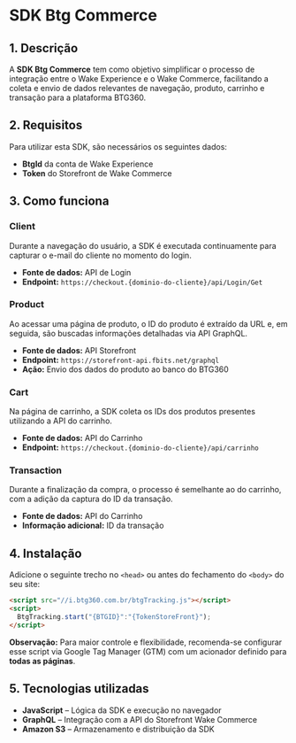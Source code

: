 # SDK Btg Commerce

## 1. Descrição

A **SDK Btg Commerce** tem como objetivo simplificar o processo de integração entre o Wake Experience e o Wake Commerce, facilitando a coleta e envio de dados relevantes de navegação, produto, carrinho e transação para a plataforma BTG360.

## 2. Requisitos

Para utilizar esta SDK, são necessários os seguintes dados:

* **BtgId** da conta de Wake Experience
* **Token** do Storefront de Wake Commerce

## 3. Como funciona

### Client

Durante a navegação do usuário, a SDK é executada continuamente para capturar o e-mail do cliente no momento do login.

* **Fonte de dados:** API de Login
* **Endpoint:** `https://checkout.{dominio-do-cliente}/api/Login/Get`

### Product

Ao acessar uma página de produto, o ID do produto é extraído da URL e, em seguida, são buscadas informações detalhadas via API GraphQL.

* **Fonte de dados:** API Storefront
* **Endpoint:** `https://storefront-api.fbits.net/graphql`
* **Ação:** Envio dos dados do produto ao banco do BTG360

### Cart

Na página de carrinho, a SDK coleta os IDs dos produtos presentes utilizando a API do carrinho.

* **Fonte de dados:** API do Carrinho
* **Endpoint:** `https://checkout.{dominio-do-cliente}/api/carrinho`

### Transaction

Durante a finalização da compra, o processo é semelhante ao do carrinho, com a adição da captura do ID da transação.

* **Fonte de dados:** API do Carrinho
* **Informação adicional:** ID da transação

## 4. Instalação

Adicione o seguinte trecho no `<head>` ou antes do fechamento do `<body>` do seu site:

```html
<script src="//i.btg360.com.br/btgTracking.js"></script>
<script>
  BtgTracking.start("{BTGID}":"{TokenStoreFront}");
</script>
```

**Observação:**
Para maior controle e flexibilidade, recomenda-se configurar esse script via Google Tag Manager (GTM) com um acionador definido para **todas as páginas**.

## 5. Tecnologias utilizadas

* **JavaScript** – Lógica da SDK e execução no navegador
* **GraphQL** – Integração com a API do Storefront Wake Commerce
* **Amazon S3** – Armazenamento e distribuição da SDK
